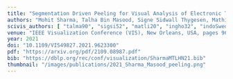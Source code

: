 ```yaml
---
title: "Segmentation Driven Peeling for Visual Analysis of Electronic Transitions"
authors: "Mohit Sharma, Talha Bin Masood, Signe Sidwall Thygesen, Mathieu Linares, Ingrid Hotz, Vijay Natarajan"
scivis_authors: [ "talma90", "sigsi52", "matli20", "ingho32", "indoSwed"]
venue: "IEEE Visualization Conference (VIS), New Orleans, USA, pages 96-100" 
year: 2021
doi: "10.1109/VIS49827.2021.9623300"
pdf: "https://arxiv.org/pdf/2109.08987.pdf"
bib: "https://dblp.org/rec/conf/visualization/SharmaMTLHN21.bib"
thumbnail: "/images/publications/2021_Sharma_Masood_peeling.png"
---
```

